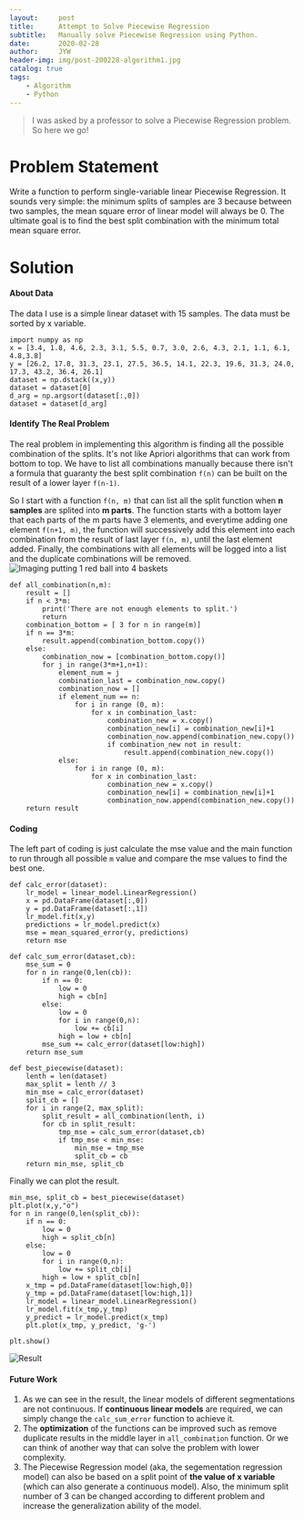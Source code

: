 ```yaml
---
layout:     post
title:      Attempt to Solve Piecewise Regression
subtitle:   Manually solve Piecewise Regression using Python.
date:       2020-02-28
author:     JYW
header-img: img/post-200228-algorithm1.jpg
catalog: true
tags:
    - Algorithm
    - Python
---
```


>I was asked by a professor to solve a Piecewise Regression problem. So here we go!

# Problem Statement

Write a function to perform single-variable linear Piecewise Regression. It sounds very simple: the minimum splits of samples are 3 because between two samples, the mean square error of linear model will always be 0. The ultimate goal is to find the best split combination with the minimum total mean square error.

# Solution

#### About Data

The data I use is a simple linear dataset with 15 samples. The data must be sorted by x variable.

```
import numpy as np
x = [3.4, 1.8, 4.6, 2.3, 3.1, 5.5, 0.7, 3.0, 2.6, 4.3, 2.1, 1.1, 6.1, 4.8,3.8]
y = [26.2, 17.8, 31.3, 23.1, 27.5, 36.5, 14.1, 22.3, 19.6, 31.3, 24.0, 17.3, 43.2, 36.4, 26.1]
dataset = np.dstack((x,y))
dataset = dataset[0]
d_arg = np.argsort(dataset[:,0])
dataset = dataset[d_arg]
```

#### Identify The Real Problem

The real problem in implementing this algorithm is finding all the possible combination of the splits. It's not like Apriori algorithms that can work from bottom to top. We have to list all combinations manually because there isn't a formula that guaranty the best split combination `f(n)` can be built on the result of a lower layer `f(n-1)`.

So I start with a function `f(n, m)` that can list all the split function when **n samples** are splited into **m parts**. The function starts with a bottom layer that each parts of the m parts have 3 elements, and everytime adding one element `f(n+1, m)`, the function will successively add this element into each combination from the result of last layer `f(n, m)`, until the last element added. Finally, the combinations with all elements will be logged into a list and the duplicate combinations will be removed.
![Imaging putting 1 red ball into 4 baskets](https://tva1.sinaimg.cn/large/00831rSTgy1gcdozhvo00j314o0ah7l5.jpg)
```
def all_combination(n,m):
    result = []
    if n < 3*m:
        print('There are not enough elements to split.')
        return
    combination_bottom = [ 3 for n in range(m)]
    if n == 3*m:
        result.append(combination_bottom.copy())
    else:
        combination_now = [combination_bottom.copy()]
        for j in range(3*m+1,n+1):
            element_num = j
            combination_last = combination_now.copy()
            combination_now = []
            if element_num == n:
                for i in range (0, m):
                    for x in combination_last:
                        combination_new = x.copy()
                        combination_new[i] = combination_new[i]+1
                        combination_now.append(combination_new.copy())
                        if combination_new not in result:
                            result.append(combination_new.copy())
            else:
                for i in range (0, m):
                    for x in combination_last:
                        combination_new = x.copy()
                        combination_new[i] = combination_new[i]+1
                        combination_now.append(combination_new.copy())
    return result
``` 

#### Coding

The left part of coding is just calculate the mse value and the main function to run through all possible `m` value and compare the mse values to find the best one.

```
def calc_error(dataset):
    lr_model = linear_model.LinearRegression()
    x = pd.DataFrame(dataset[:,0])
    y = pd.DataFrame(dataset[:,1])
    lr_model.fit(x,y)
    predictions = lr_model.predict(x)
    mse = mean_squared_error(y, predictions)
    return mse

def calc_sum_error(dataset,cb):
    mse_sum = 0    
    for n in range(0,len(cb)):
        if n == 0:
            low = 0
            high = cb[n]
        else:
            low = 0
            for i in range(0,n):
                low += cb[i]
            high = low + cb[n]
        mse_sum += calc_error(dataset[low:high])
    return mse_sum

def best_piecewise(dataset):
    lenth = len(dataset)
    max_split = lenth // 3
    min_mse = calc_error(dataset)
    split_cb = []
    for i in range(2, max_split):
        split_result = all_combination(lenth, i)
        for cb in split_result:
            tmp_mse = calc_sum_error(dataset,cb)
            if tmp_mse < min_mse:
                min_mse = tmp_mse
                split_cb = cb
    return min_mse, split_cb
```

Finally we can plot the result.

```
min_mse, split_cb = best_piecewise(dataset)
plt.plot(x,y,"o")
for n in range(0,len(split_cb)):
    if n == 0:
        low = 0 
        high = split_cb[n]
    else:
        low = 0
        for i in range(0,n):
            low += split_cb[i]
        high = low + split_cb[n]
    x_tmp = pd.DataFrame(dataset[low:high,0])
    y_tmp = pd.DataFrame(dataset[low:high,1])
    lr_model = linear_model.LinearRegression()
    lr_model.fit(x_tmp,y_tmp)
    y_predict = lr_model.predict(x_tmp)
    plt.plot(x_tmp, y_predict, 'g-')

plt.show()
```
![Result](https://tva1.sinaimg.cn/large/00831rSTgy1gcdmlgermfj30ac070mx5.jpg)

#### Future Work

1. As we can see in the result, the linear models of different segmentations are not continuous. If **continuous linear models** are required, we can simply change the `calc_sum_error` function to achieve it.
2. The **optimization** of the functions can be improved such as remove duplicate results in the middle layer in `all_combination` function. Or we can think of another way that can solve the problem with lower complexity.
3. The Piecewise Regression model (aka, the segementation regression model) can also be based on a split point of **the value of x variable** (which can also generate a continuous model). Also, the minimum split number of 3 can be changed according to different problem and increase the generalization ability of the model.
